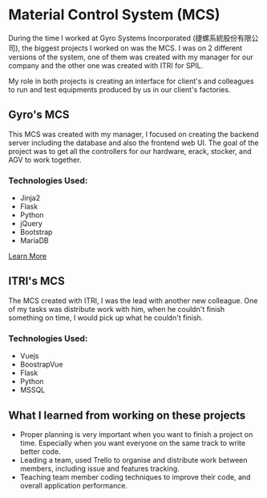 # Material Control System (MCS)

During the time I worked at Gyro Systems Incorporated (捷螺系統股份有限公司), the biggest projects I worked on was the MCS. I was on 2 different versions of the system, one of them was created with my manager for our company and the other one was created with ITRI for SPIL.

My role in both projects is creating an interface for client's and colleagues to run and test equipments produced by us in our client's factories.

## Gyro's MCS

This MCS was created with my manager, I focused on creating the backend server including the database and also the frontend web UI. The goal of the project was to get all the controllers for our hardware, erack, stocker, and AGV to work together.

### Technologies Used:

* Jinja2
* Flask
* Python
* jQuery
* Bootstrap
* MariaDB

[Learn More](https://www.gyro.com.tw/)

## ITRI's MCS

The MCS created with ITRI, I was the lead with another new colleague. One of my tasks was distribute work with him, when he couldn't finish something on time, I would pick up what he couldn't finish.

### Technologies Used:

* Vuejs
* BoostrapVue
* Flask
* Python
* MSSQL

## What I learned from working on these projects

* Proper planning is very important when you want to finish a project on time. Especially when you want everyone on the same track to write better code.
* Leading a team, used Trello to organise and distribute work between members, including issue and features tracking.
* Teaching team member coding techniques to improve their code, and overall application performance.